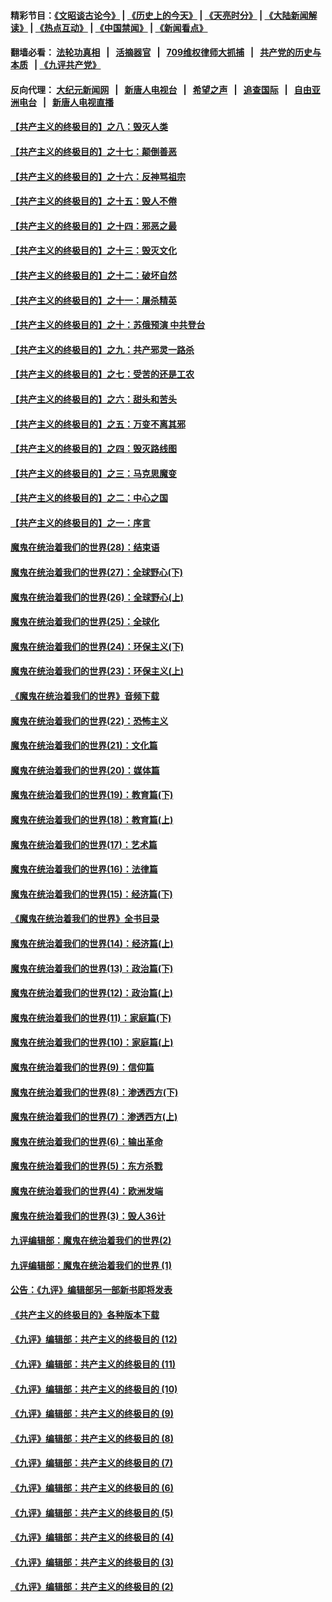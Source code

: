 #### 精彩节目：[《文昭谈古论今》](http://134.209.198.168/wenzhao) | [《历史上的今天》](http://134.209.198.168/today-in-history) | [《天亮时分》](http://134.209.198.168/tianliang) | [《大陆新闻解读》](http://134.209.198.168/ntdtv-comedy) | [《热点互动》](http://134.209.198.168/ntdtv-rdhd)  | [《中国禁闻》](http://134.209.198.168/ntdtv-news) | [《新闻看点》](http://134.209.198.168/news-insight) 

  #### 翻墙必看： [法轮功真相](http://134.209.198.168:10000/videos/truth.html) &nbsp;&nbsp;|&nbsp;&nbsp; [活摘器官](http://134.209.198.168:10000/videos/res/Organs/) &nbsp;&nbsp;|&nbsp;&nbsp; [709维权律师大抓捕](http://134.209.198.168:10000/videos/709/) &nbsp;&nbsp;|&nbsp;&nbsp; [共产党的历史与本质](http://134.209.198.168:10000/videos/ccp.html) &nbsp;&nbsp;| [《九评共产党》](http://134.209.198.168:10000/videos/jiuping/) 

#### 反向代理： [大纪元新闻网](http://134.209.198.168:10080/) &nbsp;&nbsp;|&nbsp;&nbsp; [新唐人电视台](http://134.209.198.168:8000/) &nbsp;&nbsp;|&nbsp;&nbsp; [希望之声](http://134.209.198.168:8200/) &nbsp;&nbsp;|&nbsp;&nbsp; [追查国际](http://134.209.198.168:10010/) &nbsp;&nbsp;|&nbsp;&nbsp; [自由亚洲电台](http://134.209.198.168:9800/) &nbsp;&nbsp;|&nbsp;&nbsp; [新唐人电视直播](http://134.209.198.168/) 

#### [【共产主义的终极目的】之八：毁灭人类](../pages/nsc422/n11108503.md?t=04190040) 

#### [【共产主义的终极目的】之十七：颠倒善恶](../pages/nsc422/n11179782.md?t=04190040) 

#### [【共产主义的终极目的】之十六：反神骂祖宗](../pages/nsc422/n11166798.md?t=04190040) 

#### [【共产主义的终极目的】之十五：毁人不倦](../pages/nsc422/n11166792.md?t=04190040) 

#### [【共产主义的终极目的】之十四：邪恶之最](../pages/nsc422/n11150249.md?t=04190040) 

#### [【共产主义的终极目的】之十三：毁灭文化](../pages/nsc422/n11135227.md?t=04190040) 

#### [【共产主义的终极目的】之十二：破坏自然](../pages/nsc422/n11135214.md?t=04190040) 

#### [【共产主义的终极目的】之十一：屠杀精英](../pages/nsc422/n11118442.md?t=04190040) 

#### [【共产主义的终极目的】之十：苏俄预演 中共登台](../pages/nsc422/n11118424.md?t=04190040) 

#### [【共产主义的终极目的】之九：共产邪灵一路杀](../pages/nsc422/n11114139.md?t=04190040) 

#### [【共产主义的终极目的】之七：受苦的还是工农](../pages/nsc422/n11101809.md?t=04190040) 

#### [【共产主义的终极目的】之六：甜头和苦头](../pages/nsc422/n11096971.md?t=04190040) 

#### [【共产主义的终极目的】之五：万变不离其邪](../pages/nsc422/n11091285.md?t=04190040) 

#### [【共产主义的终极目的】之四：毁灭路线图](../pages/nsc422/n11086284.md?t=04190040) 

#### [【共产主义的终极目的】之三：马克思魔变](../pages/nsc422/n11061941.md?t=04190040) 

#### [【共产主义的终极目的】之二：中心之国](../pages/nsc422/n11047728.md?t=04190040) 

#### [【共产主义的终极目的】之一：序言](../pages/nsc422/n11086077.md?t=04190040) 

#### [魔鬼在统治着我们的世界(28)：结束语](../pages/nsc422/n10936246.md?t=04190040) 

#### [魔鬼在统治着我们的世界(27)：全球野心(下)](../pages/nsc422/n10928319.md?t=04190040) 

#### [魔鬼在统治着我们的世界(26)：全球野心(上)](../pages/nsc422/n10900318.md?t=04190040) 

#### [魔鬼在统治着我们的世界(25)：全球化](../pages/nsc422/n10788205.md?t=04190040) 

#### [魔鬼在统治着我们的世界(24)：环保主义(下)](../pages/nsc422/n10695307.md?t=04190040) 

#### [魔鬼在统治着我们的世界(23)：环保主义(上)](../pages/nsc422/n10688613.md?t=04190040) 

#### [《魔鬼在统治着我们的世界》音频下载](../pages/nsc422/n10635553.md?t=04190040) 

#### [魔鬼在统治着我们的世界(22)：恐怖主义](../pages/nsc422/n10614727.md?t=04190040) 

#### [魔鬼在统治着我们的世界(21)：文化篇](../pages/nsc422/n10597706.md?t=04190040) 

#### [魔鬼在统治着我们的世界(20)：媒体篇](../pages/nsc422/n10586579.md?t=04190040) 

#### [魔鬼在统治着我们的世界(19)：教育篇(下)](../pages/nsc422/n10564808.md?t=04190040) 

#### [魔鬼在统治着我们的世界(18)：教育篇(上)](../pages/nsc422/n10526970.md?t=04190040) 

#### [魔鬼在统治着我们的世界(17)：艺术篇](../pages/nsc422/n10499093.md?t=04190040) 

#### [魔鬼在统治着我们的世界(16)：法律篇](../pages/nsc422/n10485969.md?t=04190040) 

#### [魔鬼在统治着我们的世界(15)：经济篇(下)](../pages/nsc422/n10469975.md?t=04190040) 

#### [《魔鬼在统治着我们的世界》全书目录](../pages/nsc422/n10464261.md?t=04190040) 

#### [魔鬼在统治着我们的世界(14)：经济篇(上)](../pages/nsc422/n10457370.md?t=04190040) 

#### [魔鬼在统治着我们的世界(13)：政治篇(下)](../pages/nsc422/n10448270.md?t=04190040) 

#### [魔鬼在统治着我们的世界(12)：政治篇(上)](../pages/nsc422/n10444576.md?t=04190040) 

#### [魔鬼在统治着我们的世界(11)：家庭篇(下)](../pages/nsc422/n10440961.md?t=04190040) 

#### [魔鬼在统治着我们的世界(10)：家庭篇(上)](../pages/nsc422/n10435448.md?t=04190040) 

#### [魔鬼在统治着我们的世界(9)：信仰篇](../pages/nsc422/n10432159.md?t=04190040) 

#### [魔鬼在统治着我们的世界(8)：渗透西方(下)](../pages/nsc422/n10429603.md?t=04190040) 

#### [魔鬼在统治着我们的世界(7)：渗透西方(上)](../pages/nsc422/n10426013.md?t=04190040) 

#### [魔鬼在统治着我们的世界(6)：输出革命](../pages/nsc422/n10421536.md?t=04190040) 

#### [魔鬼在统治着我们的世界(5)：东方杀戮](../pages/nsc422/n10417707.md?t=04190040) 

#### [魔鬼在统治着我们的世界(4)：欧洲发端](../pages/nsc422/n10414890.md?t=04190040) 

#### [魔鬼在统治着我们的世界(3)：毁人36计](../pages/nsc422/n10411583.md?t=04190040) 

#### [九评编辑部：魔鬼在统治着我们的世界(2)](../pages/nsc422/n10410036.md?t=04190040) 

#### [九评编辑部：魔鬼在统治着我们的世界 (1)](../pages/nsc422/n10406825.md?t=04190040) 

#### [公告：《九评》编辑部另一部新书即将发表](../pages/nsc422/n10405104.md?t=04190040) 

#### [《共产主义的终极目的》各种版本下载](../pages/nsc422/n10022138.md?t=04190040) 

#### [《九评》编辑部：共产主义的终极目的 (12)](../pages/nsc422/n9933272.md?t=04190040) 

#### [《九评》编辑部：共产主义的终极目的 (11)](../pages/nsc422/n9924973.md?t=04190040) 

#### [《九评》编辑部：共产主义的终极目的 (10)](../pages/nsc422/n9920883.md?t=04190040) 

#### [《九评》编辑部：共产主义的终极目的 (9)](../pages/nsc422/n9916363.md?t=04190040) 

#### [《九评》编辑部：共产主义的终极目的 (8)](../pages/nsc422/n9912488.md?t=04190040) 

#### [《九评》编辑部：共产主义的终极目的 (7)](../pages/nsc422/n9901176.md?t=04190040) 

#### [《九评》编辑部：共产主义的终极目的 (6)](../pages/nsc422/n9899359.md?t=04190040) 

#### [《九评》编辑部：共产主义的终极目的 (5)](../pages/nsc422/n9893174.md?t=04190040) 

#### [《九评》编辑部：共产主义的终极目的 (4)](../pages/nsc422/n9891246.md?t=04190040) 

#### [《九评》编辑部：共产主义的终极目的 (3)](../pages/nsc422/n9879879.md?t=04190040) 

#### [《九评》编辑部：共产主义的终极目的 (2)](../pages/nsc422/n9876205.md?t=04190040) 

